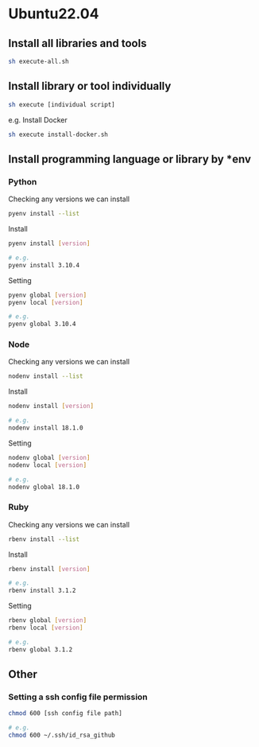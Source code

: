 # Ubuntu22.04
## Install all libraries and tools
```sh
sh execute-all.sh
```

## Install library or tool individually
```sh
sh execute [individual script]
```

e.g. Install Docker
```sh
sh execute install-docker.sh
```

## Install programming language or library by *env
### Python
Checking any versions we can install
```sh
pyenv install --list
```

Install
```sh
pyenv install [version]

# e.g. 
pyenv install 3.10.4
```

Setting
```sh
pyenv global [version]
pyenv local [version]

# e.g.
pyenv global 3.10.4
```

### Node
Checking any versions we can install
```sh
nodenv install --list
```

Install
```sh
nodenv install [version]

# e.g.
nodenv install 18.1.0
```

Setting
```sh
nodenv global [version]
nodenv local [version]

# e.g.
nodenv global 18.1.0
```

### Ruby
Checking any versions we can install
```sh
rbenv install --list
```

Install
```sh
rbenv install [version]

# e.g.
rbenv install 3.1.2
```

Setting
```sh
rbenv global [version]
rbenv local [version]

# e.g.
rbenv global 3.1.2
```


## Other
### Setting a ssh config file permission
```sh
chmod 600 [ssh config file path]

# e.g.
chmod 600 ~/.ssh/id_rsa_github
```

